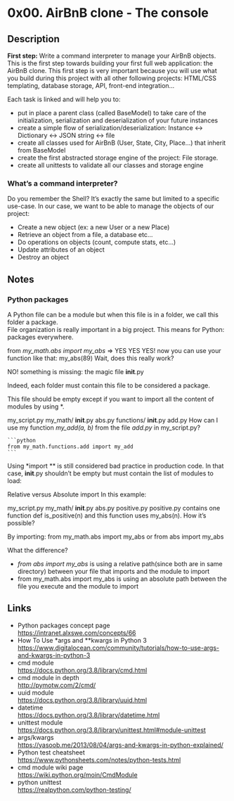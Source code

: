 # 0x00. AirBnB clone - The console
## Description
**First step:** Write a command interpreter to manage your AirBnB objects.
This is the first step towards building your first full web application: the AirBnB clone. This first step is very important because you will use what you build during this project with all other following projects: HTML/CSS templating, database storage, API, front-end integration…

Each task is linked and will help you to:

+ put in place a parent class (called BaseModel) to take care of the initialization, serialization and deserialization of your future instances
+ create a simple flow of serialization/deserialization: Instance <-> Dictionary <-> JSON string <-> file
+ create all classes used for AirBnB (User, State, City, Place…) that inherit from BaseModel
+ create the first abstracted storage engine of the project: File storage.
+ create all unittests to validate all our classes and storage engine 

### What’s a command interpreter?
Do you remember the Shell? It’s exactly the same but limited to a specific use-case. In our case, we want to be able to manage the objects of our project:

+ Create a new object (ex: a new User or a new Place)
+ Retrieve an object from a file, a database etc…
+ Do operations on objects (count, compute stats, etc…)
+ Update attributes of an object
+ Destroy an object
## Notes  
### Python packages

A Python file can be a module but when this file is in a folder, we call this folder a package.  
File organization is really important in a big project. This means for Python: packages everywhere.  

from *my_math.abs import my_abs* => YES YES YES! now you can use your function like that: my_abs(89)
Wait, does this really work?

NO! something is missing: the magic file __init__.py

Indeed, each folder must contain this file to be considered a package.

This file should be empty except if you want to import all the content of modules by using *.

my_script.py
my_math/
    __init__.py
    abs.py
    functions/
        __init__.py
        add.py
How can I use my function *my_add(a, b)* from the file *add.py* in my_script.py?

    ```python
    from my_math.functions.add import my_add
    ```
Using *import ** is still considered bad practice in production code. In that case, __init__.py shouldn’t be empty but must contain the list of modules to load:  

Relative versus Absolute import
In this example:

my_script.py
my_math/
    __init__.py
    abs.py
    positive.py
positive.py contains one function def is_positive(n) and this function uses my_abs(n). How it’s possible?

By importing: from my_math.abs import my_abs or from abs import my_abs

What the difference?

+ *from abs import my_abs* is using a relative path(since both are in same directory) between your file that imports and the module to import
+ from my_math.abs import my_abs is using an absolute path between the file you execute and the module to import

## Links 
+ Python packages concept page  
https://intranet.alxswe.com/concepts/66   
+ How To Use *args and **kwargs in Python 3  
https://www.digitalocean.com/community/tutorials/how-to-use-args-and-kwargs-in-python-3   
+ cmd module  
https://docs.python.org/3.8/library/cmd.html  
+ cmd module in depth  
http://pymotw.com/2/cmd/  
+ uuid module  
https://docs.python.org/3.8/library/uuid.html  
+ datetime  
https://docs.python.org/3.8/library/datetime.html  
+ unittest module  
https://docs.python.org/3.8/library/unittest.html#module-unittest  
+ args/kwargs  
https://yasoob.me/2013/08/04/args-and-kwargs-in-python-explained/  
+ Python test cheatsheet  
https://www.pythonsheets.com/notes/python-tests.html  
+ cmd module wiki page  
https://wiki.python.org/moin/CmdModule  
+ python unittest  
https://realpython.com/python-testing/  
